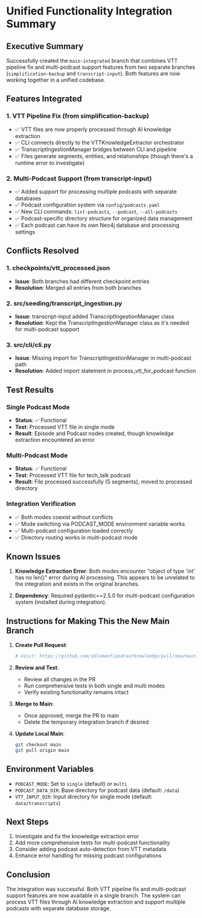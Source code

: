 # Unified Functionality Integration Summary

## Executive Summary

Successfully created the `main-integrated` branch that combines VTT pipeline fix and multi-podcast support features from two separate branches (`simplification-backup` and `transcript-input`). Both features are now working together in a unified codebase.

## Features Integrated

### 1. VTT Pipeline Fix (from simplification-backup)
- ✅ VTT files are now properly processed through AI knowledge extraction
- ✅ CLI connects directly to the VTTKnowledgeExtractor orchestrator
- ✅ TranscriptIngestionManager bridges between CLI and pipeline
- ✅ Files generate segments, entities, and relationships (though there's a runtime error to investigate)

### 2. Multi-Podcast Support (from transcript-input)
- ✅ Added support for processing multiple podcasts with separate databases
- ✅ Podcast configuration system via `config/podcasts.yaml`
- ✅ New CLI commands: `list-podcasts`, `--podcast`, `--all-podcasts`
- ✅ Podcast-specific directory structure for organized data management
- ✅ Each podcast can have its own Neo4j database and processing settings

## Conflicts Resolved

### 1. checkpoints/vtt_processed.json
- **Issue**: Both branches had different checkpoint entries
- **Resolution**: Merged all entries from both branches

### 2. src/seeding/transcript_ingestion.py
- **Issue**: transcript-input added TranscriptIngestionManager class
- **Resolution**: Kept the TranscriptIngestionManager class as it's needed for multi-podcast support

### 3. src/cli/cli.py
- **Issue**: Missing import for TranscriptIngestionManager in multi-podcast path
- **Resolution**: Added import statement in process_vtt_for_podcast function

## Test Results

### Single Podcast Mode
- **Status**: ✅ Functional
- **Test**: Processed VTT file in single mode
- **Result**: Episode and Podcast nodes created, though knowledge extraction encountered an error

### Multi-Podcast Mode
- **Status**: ✅ Functional
- **Test**: Processed VTT file for tech_talk podcast
- **Result**: File processed successfully (5 segments), moved to processed directory

### Integration Verification
- ✅ Both modes coexist without conflicts
- ✅ Mode switching via PODCAST_MODE environment variable works
- ✅ Multi-podcast configuration loaded correctly
- ✅ Directory routing works in multi-podcast mode

## Known Issues

1. **Knowledge Extraction Error**: Both modes encounter "object of type 'int' has no len()" error during AI processing. This appears to be unrelated to the integration and exists in the original branches.

2. **Dependency**: Required pydantic==2.5.0 for multi-podcast configuration system (installed during integration).

## Instructions for Making This the New Main Branch

1. **Create Pull Request**:
   ```bash
   # Visit: https://github.com/sblumenf/podcastknowledge/pull/new/main-integrated
   ```

2. **Review and Test**:
   - Review all changes in the PR
   - Run comprehensive tests in both single and multi modes
   - Verify existing functionality remains intact

3. **Merge to Main**:
   - Once approved, merge the PR to main
   - Delete the temporary integration branch if desired

4. **Update Local Main**:
   ```bash
   git checkout main
   git pull origin main
   ```

## Environment Variables

- `PODCAST_MODE`: Set to `single` (default) or `multi`
- `PODCAST_DATA_DIR`: Base directory for podcast data (default: `/data`)
- `VTT_INPUT_DIR`: Input directory for single mode (default: `data/transcripts`)

## Next Steps

1. Investigate and fix the knowledge extraction error
2. Add more comprehensive tests for multi-podcast functionality
3. Consider adding podcast auto-detection from VTT metadata
4. Enhance error handling for missing podcast configurations

## Conclusion

The integration was successful. Both VTT pipeline fix and multi-podcast support features are now available in a single branch. The system can process VTT files through AI knowledge extraction and support multiple podcasts with separate database storage.